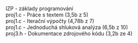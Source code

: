 IZP - základy programování  
proj1.c - Práce s textem (3,5b z 5)  
proj1.c - Iterační výpočty (4,78b z 7)  
proj1.c - Jednoduchá shluková analýza (6,5b z 10)  
proj3.h - Dokumentace zdrojového kódu (3,2b ze 4)
